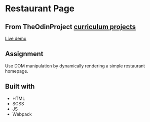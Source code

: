 # Restaurant Page

## From TheOdinProject [curriculum projects](https://www.theodinproject.com/courses/javascript/lessons/restaurant-page)
[Live demo](https://albibox.github.io/Restaurant-page/)

## Assignment
Use DOM manipulation by dynamically rendering a simple restaurant homepage.

## Built with
- HTML
- SCSS
- JS
- Webpack
